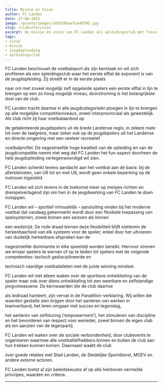 ```yaml
---
title: Missie en Visie
author: FC Landen
date: 27-08-2025
image: /assets/images/i692586aefce4df05.jpg
slug: /clubinfo/visie
excerpt: De missie en visie van FC Landen als opleidingsclub met focus op jeugdopleiding en doorstroming naar het eerste elftal.
tags:
- visie
- missie
- jeugdopleiding
- opleidingsclub
---
```


FC Landen beschouwt de voetbalsport als zijn kerntaak en wil zich profileren als een opleidingsclub waar het eerste elftal de exponent is van de jeugdopleiding. Zij streeft er in de eerste plaats

naar om met zoveel mogelijk zelf opgeleide spelers een eerste elftal in lijn te brengen op een zo hoog mogelijk niveau; doorstroming is het belangrijkste doel van de club.

FC Landen tracht daartoe in alle jeugdcategorieën ploegen in lijn te brengen op alle mogelijke competitieniveaus, zowel interprovinciaal als gewestelijk. Als club richt zij haar voetbalaanbod op

de getalenteerde jeugdspelers uit de brede Landense regio, in zekere mate tot over de taalgrens, maar zeker ook op de jeugdspelers uit het Landense en directe omgeving met een veeleer recreatief

voetbalprofiel. De nagestreefde hoge kwaliteit van de opleiding en van de jeugdcompetitie neemt niet weg dat FC Landen het fun-aspect doorheen de hele jeugdopleiding vertegenwoordigd wil zien.

FC Landen schenkt tevens aandacht aan het voetbal aan de basis: bij de allerkleinsten, van U6 tot en met U8, wordt geen enkele beperking op de instroom ingesteld.

FC Landen wil zich tevens in de toekomst meer op meisjes richten en drempelverlagend zijn om hen in de jeugdwerking van FC Landen te doen instappen.

FC Landen wil – sportief-inhoudelijk – aansluiting vinden bij het moderne voetbal dat vandaag gekenmerkt wordt door een flexibele toepassing van spelsystemen, zowel binnen een seizoen als binnen

een wedstrijd. De rode draad binnen deze flexibiliteit blijft niettemin de herkenbaarheid van elk systeem voor de speler; enkel door het uitvoeren van duidelijk herkenbare afspraken kan de

nagestreefde dominantie in elke speelstijl worden bereikt. Hiervoor streven we ernaar spelers te werven of op te leiden tot spelers met de volgende competenties: tactisch gedisciplineerde en

technisch vaardige voetbalatleten met de juiste winning mindset.

FC Landen wil niet alleen waken over de sportieve ontwikkeling van de speler maar ook over diens ontwikkeling tot een weerbare en zelfstandige jongvolwassene. De kernwaarden die de club daartoe

als leidraad hanteert, zijn vervat in de Panathlon-verklaring. Wij willen die waarden gestalte zien krijgen door het aanleren van werken in teamverband, het leren omgaan met succes en tegenslag,

het aanleren van zelfsturing (‘empowerment’), het stimuleren van discipline en het bevorderen van respect voor eenieder, zowel binnen de eigen club als ten aanzien van de tegenpartij.

FC Landen wil waken over de sociale verbondenheid, door clubevents te organiseren waarmee alle voetballiefhebbers binnen en buiten de club aan hun trekken kunnen komen. Daarnaast waakt de club

over goede relaties met Stad Landen, de Stedelijke Sportdienst, MOEV en andere externe actoren.

FC Landen toetst al zijn beleidskeuzes af op alle hierboven vermelde principes, waarden en criteria.

---